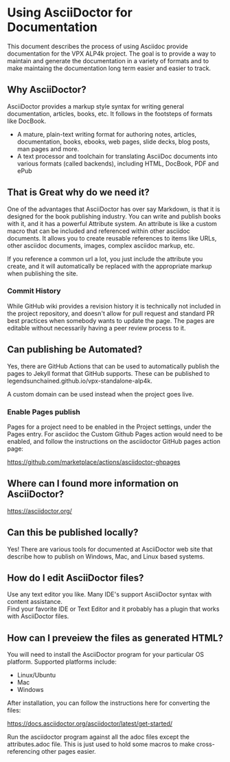 # Using AsciiDoctor for Documentation

This document describes the process of using Asciidoc provide documentation for the VPX ALP4k project.
The goal is to provide a way to maintain and generate the documentation in a variety of formats and to make maintaing
the documentation long term easier and easier to track.

## Why AsciiDoctor?

AsciiDoctor provides a markup style syntax for writing general documentation, articles, books, etc.  It follows in
the footsteps of formats like DocBook.

* A mature, plain-text writing format for authoring notes, articles, documentation, books, ebooks, web pages, slide decks, blog posts, man pages and more.
* A text processor and toolchain for translating AsciiDoc documents into various formats (called backends), including HTML, DocBook, PDF and ePub

## That is Great why do we need it?

One of the advantages that AsciiDoctor has over say Markdown, is that it is designed for the book publishing industry.
You can write and publish books with it, and it has a powerful Attribute system.  An attribute is like
a custom macro that can be included and referenced within other asciidoc documents.  It allows you to 
create reusable references to items like URLs, other asciidoc documents, images, complex asciidoc markup, etc.

If you reference a common url a lot, you just include the attribute you create, and it will automatically
be replaced with the appropriate markup when publishing the site.

### Commit History

While GitHub wiki provides a revision history it is technically not included in the project repository, and
doesn't allow for pull request and standard PR best practices when somebody wants to update the page.  The pages
are editable without necessarily having a peer review process to it.   

## Can publishing be Automated?

Yes, there are GitHub Actions that can be used to automatically publish the pages to Jekyll format that
GitHub supports.  These can be published to legendsunchained.github.io/vpx-standalone-alp4k.

A custom domain can be used instead when the project goes live.

### Enable Pages publish

Pages for a project need to be enabled in the Project settings, under the Pages entry.  For asciidoc the Custom Github Pages action
would need to be enabled, and follow the instructions on the asciidoctor GitHub pages action page:

https://github.com/marketplace/actions/asciidoctor-ghpages

## Where can I found more information on AsciiDoctor?

https://asciidoctor.org/

## Can this be published locally?

Yes! There are various tools for documented at AsciiDoctor web site that describe how to publish on Windows, Mac, and
Linux based systems.

## How do I edit AsciiDoctor files?

Use any text editor you like.  Many IDE's support AsciiDoctor syntax with content assistance.  
Find your favorite IDE or Text Editor and it probably has a plugin that works with AsciiDoctor files.

## How can I preveiew the files as generated HTML?

You will need to install the AsciiDoctor program for your particular OS platform.  Supported platforms include:

* Linux/Ubuntu
* Mac
* Windows

After installation, you can follow the instructions here for converting the files:

https://docs.asciidoctor.org/asciidoctor/latest/get-started/

Run the asciidoctor program against all the adoc files except the attributes.adoc file.  This is just
used to hold some macros to make cross-referencing other pages easier.


